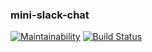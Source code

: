 ### mini-slack-chat

[![Maintainability](https://api.codeclimate.com/v1/badges/9d3a5cdb7c528b8931c8/maintainability)](https://codeclimate.com/github/enmalafeev/frontend-project-lvl4/maintainability)
[![Build Status](https://travis-ci.com/enmalafeev/frontend-project-lvl4.svg?branch=master)](https://travis-ci.com/enmalafeev/frontend-project-lvl4)

<!-- * [Heroku CLI](https://devcenter.heroku.com/articles/heroku-cli) -->

<!-- ### Install

```sh
$ make install
```

### Run

```sh
$ make start
``` -->
